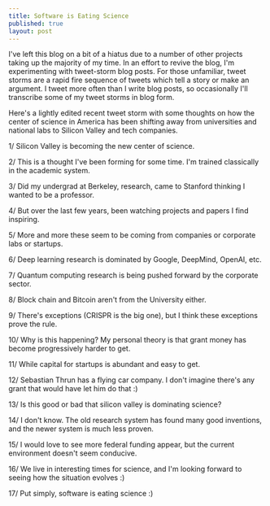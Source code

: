 ```yaml
---
title: Software is Eating Science
published: true
layout: post
---
```


I've left this blog on a bit of a hiatus due to a number of other projects taking up the majority of my time. In an effort to revive the blog, I'm experimenting with tweet-storm blog posts. For those unfamiliar, tweet storms are a rapid fire sequence of tweets which tell a story or make an argument. I tweet more often than I write blog posts, so occasionally I'll transcribe some of my tweet storms in blog form.

Here's a lightly edited recent tweet storm with some thoughts on how the center of science in America has been shifting away from universities and national labs to Silicon Valley and tech companies.

1/ Silicon Valley is becoming the new center of science.

2/ This is a thought I've been forming for some time. I'm trained classically in the academic system.

3/ Did my undergrad at Berkeley, research, came to Stanford thinking I wanted to be a professor.

4/ But over the last few years, been watching projects and papers I find inspiring.

5/ More and more these seem to be coming from companies or corporate labs or startups.

6/ Deep learning research is dominated by Google, DeepMind, OpenAI, etc.

7/ Quantum computing research is being pushed forward by the corporate sector.

8/ Block chain and Bitcoin aren't from the University either.

9/ There's exceptions (CRISPR is the big one), but I think these exceptions prove the rule.

10/ Why is this happening? My personal theory is that grant money has become progressively harder to get.

11/ While capital for startups is abundant and easy to get.

12/ Sebastian Thrun has a flying car company. I don't imagine there's any grant that would have let him do that :)

13/ Is this good or bad that silicon valley is dominating science?

14/ I don't know. The old research system has found many good inventions, and the newer system is much less proven.

15/ I would love to see more federal funding appear, but the current environment doesn't seem conducive.

16/ We live in interesting times for science, and I'm looking forward to seeing how the situation evolves :)

17/ Put simply, software is eating science :)
